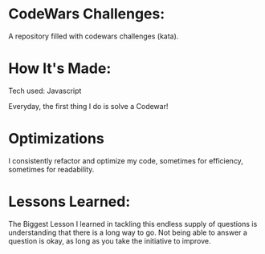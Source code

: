 # CodeWars Challenges:


A repository filled with codewars challenges (kata). 

# How It's Made:

Tech used: Javascript

Everyday, the first thing I do is solve a Codewar!


# Optimizations
I consistently refactor and optimize my code, sometimes for efficiency, sometimes for readability.

# Lessons Learned:
The Biggest Lesson I learned in tackling this endless supply of questions is understanding that there is a long way to go. Not being able to answer a question is okay, as long as you take the initiative to improve.
